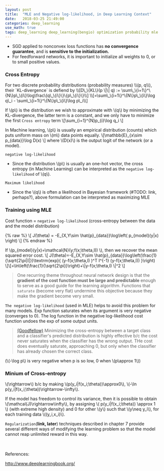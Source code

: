 ```yaml
---
layout: post
title:  "MLE and Negative log-likelihood, in Deep Learning Context"
date:   2018-03-25 21:49:00
categories: deep_learning
use_math: true
tags: deep_learning deep_learning(bengio) optimization probability mle cross_entropy
---
```

- SGD applied to nonconvex loss functions has __no convergence guarantee__, and is __sensitive to the initialization.__
- For feedforward networks, it is important to initialize all weights to 0, or to small positive values.

<h3 id="cross_entropy"> Cross Entropy</h3>
For two discrete probability distributions (probability measures) \\(p, q\\), their `KL-divergence` is defiend by
\\[D\_\{KL\}(p \|\| q) := \sum\_\{i=1\}^\{N\}p\_\{i\}\log\frac\{q\_\{i\}\}\{p\_\{i\}\}\\]
\\[=\sum\_\{i=1\}^\{N\}p\_\{i\}\log q\_i - \sum\_\{i=1\}^\{N\}p\_\{i\}\log p\_i\\]

If \\(p\\) is the distribution we wish to approximate with \\(q\\) by minimizing the KL-divergence, the latter term is a constant, and we only have to minimize the first `Cross entropy` term
\\[\sum\_\{i=1\}^\{N\}p\_\{i\}\log q\_i \\]

In Machine learning, \\(p\\) is usually an empirical distribution (counts) which puts uniform mass on \\(m\\) data points equally.
\\[\mathbb\{E\}\_\{x\sim p\_\{data\}\}\log D(x) \\]
where \\(D(x)\\) is the output logit of the network (or a model).

`negative log-likelihood`
* Since the distribution \\(p\\) is usually an one-hot vector, the cross entropy (in Machine Learning) can be interpreted as the `negative log-likelihood` of \\(q\\).

`Maximum likelihood`
* Since the \\(q\\) is often a likelihood in Bayesian framework (#TODO: link, perhaps?), above formulation can be interpreted as maximizing MLE

### __Training using MLE__ 
Cost function = `negative log-likelihood` (cross-entropy between the data and the model distribution)

{% raw %}
\\[ J(\theta) = -E_{X,Y\sim \hat{p}_{data}}\log\left( p\_{model}(y\|x) \right) \\]
{% endraw %}

If \\(p_{model}(y|x)=\mathcal{N}(y;f(x;\theta,I)) \\), then we recover the mean squared error cost. \\[ J(\theta)=-E_{X,Y\sim \hat{p}_{data}}\log\left(\frac{1}{\sqrt{2\pi|I|}}\textrm\{exp\}\{ (y-f(x;\theta,I) )^T I^{-1} (y-f(x;\theta,I)) \}\right) \\]\\[=\ln\left(\frac{1}{\sqrt{2\pi}}\right)+\\|y-f(x;\theta,I) \\|^2 \\]
>One recurring theme throughout neural network design is that the __gradient of the cost function must be large and predictable__ enough to serve as a good guide for the learning algorithm. Functions that `saturate` (become very flat) undermine this objective because they make the gradient become very small. 

`The negative log-likelihood` (used in MLE) helps to avoid this problem for many models. Exp function saturates when its argument is very negative (converges to 0). The log function in the negative log-likelihood cost function undoes the exp of some output units.

> <a href="{{site.url}}/deep_learning/2019/03/09/nips2016-gan-tutorial.html#heuristic" target="_blank">(Goodfellow)</a> Minimizing the cross-entropy between a target class and a classifier's predicted distribution is highly effective b/c the cost never saturates when the classifier has the wrong output. THe cost does eventually saturate, approaching 0, but only when the classifier has already chosen the correct class.

(\\(-\log p\\) is very negative when p is so low, 0 when \\(p\approx 1\\))


### Minium of Cross-entropy  
\\(\rightarrow\\) b/c by making \\(p(y_i|f(x_i;\theta))\approx0\\), \\(-\ln p(y_i|f(x_i;\theta))\rightarrow-\infty\\).

If the model has freedom to control its variance, then it is possible to obtain \\(\mathcal(J)\rightarrow\infty\\), by assigning \\( p(y_i\|f(x_i;\theta)) \approx 1 \\) (with extreme high density) and 0 for other \\(y\\) such that \\(y\neq y_i\\), for each training data \\((y_i,x_i)\\).

`Regularization`(__link, later__) techniques described in chapter 7 provide several different ways of modifying the learning problem so that the model cannot reap unlimited reward in this way.


<br/><br/>
References:

<a href="http://www.deeplearningbook.org/" target="_blank">http://www.deeplearningbook.org/</a>